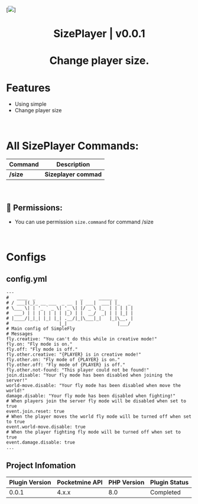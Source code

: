 [![](https://poggit.pmmp.io/shield.state/SizePlayer)]
<div align="center">
<h1>SizePlayer | v0.0.1<h1>
<p>Change player size.</p>
</div>

# Features
- Using simple
- Change player size

 <br>
  
# All SizePlayer Commands:

| **Command** | **Description** |
| --- | --- |
| **/size** | **Sizeplayer commad** |
<br>
  
## 📃  Permissions:

- You can use permission `size.command` for command /size
<br>
  
# Configs
## config.yml
 ```
 ---
#   ____  _                 _      _____ _       
 # / ___|(_)_ __ ___  _ __ | | ___|  ___| |_   _ 
 # \___ \| | '_ ` _ \| '_ \| |/ _ \ |_  | | | | |
 #  ___) | | | | | | | |_) | |  __/  _| | | |_| |
 # |____/|_|_| |_| |_| .__/|_|\___|_|   |_|\__, |
 #                   |_|                   |___/ 
# Main config of SimpleFly
# Messages
fly.creative: "You can't do this while in creative mode!"
fly.on: "Fly mode is on."
fly.off: "Fly mode is off."
fly.other.creative: "{PLAYER} is in creative mode!"
fly.other.on: "Fly mode of {PLAYER} is on."
fly.other.off: "Fly mode of {PLAYER} is off."
fly.other.not-found: "This player could not be found!"
join.disable: "Your fly mode has been disabled when joining the server!"
world-move.disable: "Your fly mode has been disabled when move the world!"
damage.disable: "Your fly mode has been disabled when fighting!"
# When players join the server fly mode will be disabled when set to true
event.join.reset: true 
# When the player moves the world fly mode will be turned off when set to true
event.world-move.disable: true 
# When the player fighting fly mode will be turned off when set to true
event.damage.disable: true
...
 ```
## Project Infomation

| Plugin Version | Pocketmine API | PHP Version | Plugin Status |
|---|---|---|---|
| 0.0.1 | 4.x.x | 8.0 | Completed |
 
